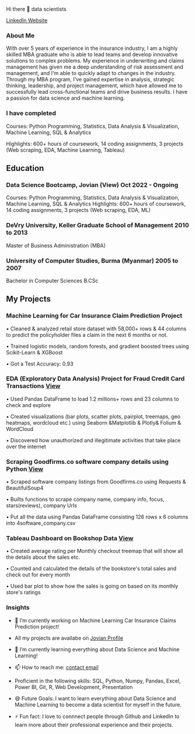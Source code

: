 Hi there 👋  data scientists

[LinkedIn Website](https://www.linkedin.com/in/tin-nandar-liman/)

### About Me

With over 5 years of experience in the insurance industry, I am a highly skilled MBA graduate who is able to lead teams and develop innovative solutions to complex problems. My experience in underwriting and claims management has given me a deep understanding of risk assessment and management, and I'm able to quickly adapt to changes in the industry. Through my MBA program, I've gained expertise in analysis, strategic thinking, leadership, and project management, which have allowed me to successfully lead cross-functional teams and drive business results. I have a passion for data science and machine learning. 


### I have completed

Courses: Python Programming, Statistics, Data Analysis & Visualization, Machine Learning, SQL & Analytics

Highlights: 600+ hours of coursework, 14 coding assignments, 3 projects (Web scraping, EDA, Machine Learning, Tableau)


## Education

### Data Science Bootcamp, Jovian (View)                                                   Oct 2022 - Ongoing 
                                                                    
Courses: Python Programming, Statistics, Data Analysis & Visualization, Machine Learning, SQL & Analytics
Highlights: 600+ hours of coursework, 14 coding assignments, 3 projects (Web scraping, EDA, ML)

### DeVry University, Keller Graduate School of Management 	                                2010 to 2013
                                                                   
Master of Business Administration (MBA)

### University of Computer Studies, Burma (Myanmar)                                         2005 to 2007

Bachelor in Computer Sciences B.CSc

## My Projects

### Machine Learning for Car Insurance Claim Prediction Project 

•	Cleaned & analyzed retail store dataset with 58,000+ rows & 44 columns to predict the policyholder files a claim in the next 6 months or not.

•	Trained logistic models, random forests, and gradient boosted trees using Scikit-Learn & XGBoost

•	Got a Test Accuracy: 0.93



### EDA (Exploratory Data Analysis) Project for Fraud Credit Card Transactions [View](https://github.com/tinliman/Exploratory-Data-Analysis-Project)

•	Used Pandas DataFrame to load 1.2 millions+ rows and 23 columns to check and explore 
  
•	Created visualizations (bar plots, scatter plots, pairplot, treemaps, geo heatmaps, wordcloud etc.) using Seaborn &Matplotlib & Plotly& Folium
& WordCloud
  
•	Discovered how unauthorized and illegitimate activities that take place over the internet

### Scraping Goodfirms.co software company details using Python [View](https://github.com/tinliman/Webscraping-project-using-Python)

•	Scraped software company listings from Goodfirms.co using Requests & BeautifulSoup4
  
•	Builts functions to scrape company name, company info, focus, stars(reviews), company Urls
  
•	Put all the data using Pandas DataFrame consisting 126 rows x 6 columns into 4software_company.csv

### Tableau Dashboard on Bookshop Data [View](https://public.tableau.com/app/profile/tin.liman/viz/BookshopAssignment_16713188435100/BookshopAssignment)

•	Created average rating per Monthly checkout treemap that will show all the details about the sales etc. 
  
•	Counted and calculated the details of the bookstore's total sales and check out for every month 
  
•	Used bar plot to show how the sales is going on based on its monthly store's ratings




### Insights


- 🔭 I’m currently working on Machine Learning Car Insurance Claims Prediction project! 

-  All my projects are availabe on [Jovian Profile](https://jovian.com/tinliman21)

- 🌱 I’m currently learning everything about Data Science and Machine Learning!

- 📫 How to reach me: [contact email](tinliman21@gmail.com)

- Proficient in the following skills: SQL, Python, Numpy, Pandas, Excel, Power BI, Git, R, Web Development, Presentation

- 😄 Future Goals: I want to learn everything about Data Science and Machine Learning to become a data scientist for myself in the future.

- ⚡ Fun fact: I love to connnect people through Github and LinkedIn to learn more about their professional experience and their projects.







